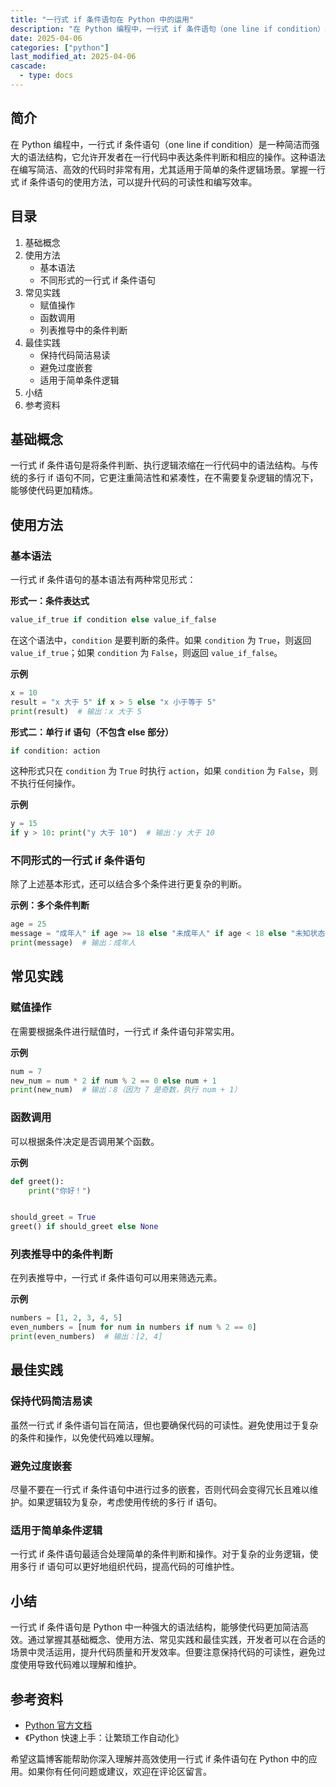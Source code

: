 ```yaml
---
title: "一行式 if 条件语句在 Python 中的运用"
description: "在 Python 编程中，一行式 if 条件语句（one line if condition）是一种简洁而强大的语法结构，它允许开发者在一行代码中表达条件判断和相应的操作。这种语法在编写简洁、高效的代码时非常有用，尤其适用于简单的条件逻辑场景。掌握一行式 if 条件语句的使用方法，可以提升代码的可读性和编写效率。"
date: 2025-04-06
categories: ["python"]
last_modified_at: 2025-04-06
cascade:
  - type: docs
---
```



## 简介
在 Python 编程中，一行式 if 条件语句（one line if condition）是一种简洁而强大的语法结构，它允许开发者在一行代码中表达条件判断和相应的操作。这种语法在编写简洁、高效的代码时非常有用，尤其适用于简单的条件逻辑场景。掌握一行式 if 条件语句的使用方法，可以提升代码的可读性和编写效率。

<!-- more -->
## 目录
1. 基础概念
2. 使用方法
    - 基本语法
    - 不同形式的一行式 if 条件语句
3. 常见实践
    - 赋值操作
    - 函数调用
    - 列表推导中的条件判断
4. 最佳实践
    - 保持代码简洁易读
    - 避免过度嵌套
    - 适用于简单条件逻辑
5. 小结
6. 参考资料

## 基础概念
一行式 if 条件语句是将条件判断、执行逻辑浓缩在一行代码中的语法结构。与传统的多行 if 语句不同，它更注重简洁性和紧凑性，在不需要复杂逻辑的情况下，能够使代码更加精炼。

## 使用方法
### 基本语法
一行式 if 条件语句的基本语法有两种常见形式：

**形式一：条件表达式**
```python
value_if_true if condition else value_if_false
```
在这个语法中，`condition` 是要判断的条件。如果 `condition` 为 `True`，则返回 `value_if_true`；如果 `condition` 为 `False`，则返回 `value_if_false`。

**示例**
```python
x = 10
result = "x 大于 5" if x > 5 else "x 小于等于 5"
print(result)  # 输出：x 大于 5
```

**形式二：单行 if 语句（不包含 else 部分）**
```python
if condition: action
```
这种形式只在 `condition` 为 `True` 时执行 `action`，如果 `condition` 为 `False`，则不执行任何操作。

**示例**
```python
y = 15
if y > 10: print("y 大于 10")  # 输出：y 大于 10
```

### 不同形式的一行式 if 条件语句
除了上述基本形式，还可以结合多个条件进行更复杂的判断。

**示例：多个条件判断**
```python
age = 25
message = "成年人" if age >= 18 else "未成年人" if age < 18 else "未知状态"
print(message)  # 输出：成年人
```

## 常见实践
### 赋值操作
在需要根据条件进行赋值时，一行式 if 条件语句非常实用。

**示例**
```python
num = 7
new_num = num * 2 if num % 2 == 0 else num + 1
print(new_num)  # 输出：8（因为 7 是奇数，执行 num + 1）
```

### 函数调用
可以根据条件决定是否调用某个函数。

**示例**
```python
def greet():
    print("你好！")


should_greet = True
greet() if should_greet else None
```

### 列表推导中的条件判断
在列表推导中，一行式 if 条件语句可以用来筛选元素。

**示例**
```python
numbers = [1, 2, 3, 4, 5]
even_numbers = [num for num in numbers if num % 2 == 0]
print(even_numbers)  # 输出：[2, 4]
```

## 最佳实践
### 保持代码简洁易读
虽然一行式 if 条件语句旨在简洁，但也要确保代码的可读性。避免使用过于复杂的条件和操作，以免使代码难以理解。

### 避免过度嵌套
尽量不要在一行式 if 条件语句中进行过多的嵌套，否则代码会变得冗长且难以维护。如果逻辑较为复杂，考虑使用传统的多行 if 语句。

### 适用于简单条件逻辑
一行式 if 条件语句最适合处理简单的条件判断和操作。对于复杂的业务逻辑，使用多行 if 语句可以更好地组织代码，提高代码的可维护性。

## 小结
一行式 if 条件语句是 Python 中一种强大的语法结构，能够使代码更加简洁高效。通过掌握其基础概念、使用方法、常见实践和最佳实践，开发者可以在合适的场景中灵活运用，提升代码质量和开发效率。但要注意保持代码的可读性，避免过度使用导致代码难以理解和维护。

## 参考资料
- [Python 官方文档](https://docs.python.org/3/)
- 《Python 快速上手：让繁琐工作自动化》

希望这篇博客能帮助你深入理解并高效使用一行式 if 条件语句在 Python 中的应用。如果你有任何问题或建议，欢迎在评论区留言。  